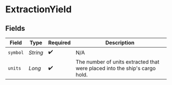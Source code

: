 # ExtractionYield


## Fields

| Field                                                                      | Type                                                                       | Required                                                                   | Description                                                                |
| -------------------------------------------------------------------------- | -------------------------------------------------------------------------- | -------------------------------------------------------------------------- | -------------------------------------------------------------------------- |
| `symbol`                                                                   | *String*                                                                   | :heavy_check_mark:                                                         | N/A                                                                        |
| `units`                                                                    | *Long*                                                                     | :heavy_check_mark:                                                         | The number of units extracted that were placed into the ship's cargo hold. |